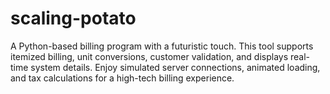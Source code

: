 # scaling-potato
A Python-based billing program with a futuristic touch. This tool supports itemized billing, unit conversions, customer validation, and displays real-time system details. Enjoy simulated server connections, animated loading, and tax calculations for a high-tech billing experience.
